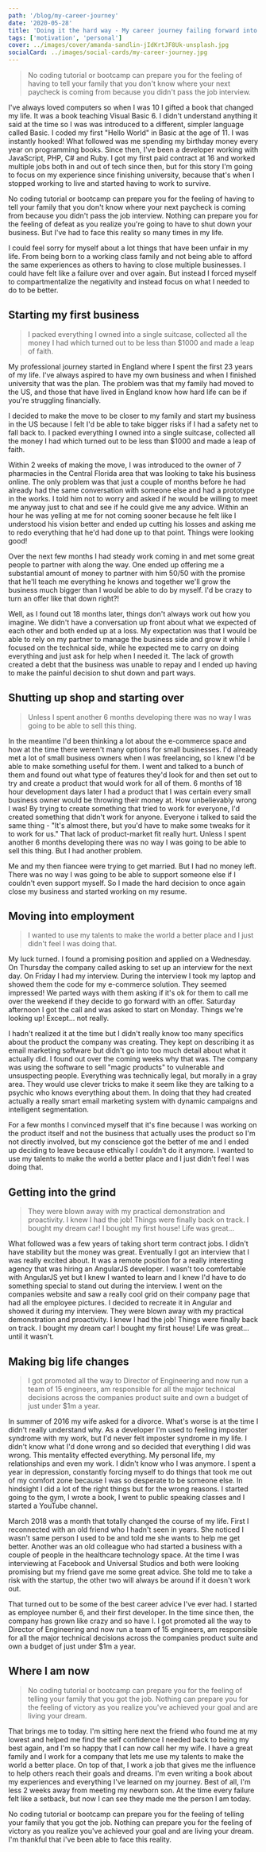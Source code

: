 ```yaml
---
path: '/blog/my-career-journey'
date: '2020-05-28'
title: 'Doing it the hard way - My career journey failing forward into success'
tags: ['motivation', 'personal']
cover: ../images/cover/amanda-sandlin-jIdKrtJF8Uk-unsplash.jpg
socialCard: ../images/social-cards/my-career-journey.jpg
---
```


> No coding tutorial or bootcamp can prepare you for the feeling of having to tell your family that you don't know where your next paycheck is coming from because you didn't pass the job interview. 

I've always loved computers so when I was 10 I gifted a book that changed my life. It was a book teaching Visual Basic 6. I didn't understand anything it said at the time so I was was introduced to a different, simpler language called Basic. I coded my first "Hello World" in Basic at the age of 11. I was instantly hooked! What followed was me spending my birthday money every year on programming books. Since then, I've been a developer working with JavaScript, PHP, C# and Ruby. I got my first paid contract at 16 and worked multiple jobs both in and out of tech since then, but for this story I'm going to focus on my experience since finishing university, because that's when I stopped working to live and started having to work to survive. 

No coding tutorial or bootcamp can prepare you for the feeling of having to tell your family that you don't know where your next paycheck is coming from because you didn't pass the job interview. Nothing can prepare you for the feeling of defeat as you realize you're going to have to shut down your business. But I've had to face this reality so many times in my life.

I could feel sorry for myself about a lot things that have been unfair in my life. From being born to a working class family and not being able to afford the same experiences as others to having to close multiple businesses. I could have felt like a failure over and over again. But instead I forced myself to compartmentalize the negativity and instead focus on what I needed to do to be better.

## Starting my first business

>  I packed everything I owned into a single suitcase, collected all the money I had which turned out to be less than $1000 and made a leap of faith.

My professional journey started in England where I spent the first 23 years of my life. I've always aspired to have my own business and when I finished university that was the plan. The problem was that my family had moved to the US, and those that have lived in England know how hard life can be if you're struggling financially.

I decided to make the move to be closer to my family and start my business in the US because I felt I'd be able to take bigger risks if I had a safety net to fall back to. I packed everything I owned into a single suitcase, collected all the money I had which turned out to be less than $1000 and made a leap of faith.

Within 2 weeks of making the move,  I was introduced to the owner of 7 pharmacies in the Central Florida area that was looking to take his business online. The only problem was that just a couple of months before he had already had the same conversation with someone else and had a prototype in the works. I told him not to worry and asked if he would be willing to meet me anyway just to chat and see if he could give me any advice. Within an hour he was yelling at me for not coming sooner because he felt like I understood his vision better and ended up cutting his losses and asking me to redo everything that he'd had done up to that point. Things were looking good!

Over the next few months I had steady work coming in and met some great people to partner with along the way. One ended up offering me a substantial amount of money to partner with him 50/50 with the promise that he'll teach me everything he knows and together we'll grow the business much bigger than I would be able to do by myself. I'd be crazy to turn an offer like that down right?!

Well, as I found out 18 months later, things don't always work out how you imagine. We didn't have a conversation up front about what we expected of each other and both ended up at a loss. My expectation was that I would be able to rely on my partner to manage the business side and  grow it while I focused on the technical side, while he expected me to carry on doing everything and just ask for help when I needed it. The lack of growth created a debt that the business was unable to repay and I ended up having to make the painful decision to shut down and part ways.

## Shutting up shop and starting over

> Unless I spent another 6 months developing there was no way I was going to be able to sell this thing.

In the meantime I'd been thinking a lot about the e-commerce space and how at the time there weren't many options for small businesses. I'd already met a lot of small business owners when I was freelancing, so I knew I'd be able to make something useful for them. I went and talked to a bunch of them and found out what type of features they'd look for and then set out to try and create a product that would work for all of them. 6 months of 18 hour development days later I had a product that I was certain every small business owner would be throwing their money at. How unbelievably wrong I was! By trying to create something that tried to work for everyone, I'd created something that didn't work for anyone. Everyone i talked to said the same thing - "It's almost there, but you'd have to make some tweaks for it to work for us." That lack of product-market fit really hurt. Unless I spent another 6 months developing there was no way I was going to be able to sell this thing. But I had another problem.

Me and my then fiancee were trying to get married. But I had no money left. There was no way I was going to be able to support someone else if I couldn't even support myself. So I made the hard decision to once again close my business and started working on my resume.

## Moving into employment

> I wanted to use my talents to make the world a better place and I just didn't feel I was doing that.

My luck turned. I found a promising position and applied on a Wednesday. On Thursday the company called asking to set up an interview for the next day. On Friday I had my interview. During the interview I took my laptop and showed them the code for my e-commerce solution. They seemed impressed! We parted ways with them asking if it's ok for them to call me over the weekend if they decide to go forward with an offer. Saturday afternoon I got the call and was asked to start on Monday. Things we're looking up! Except... not really. 

I hadn't realized it at the time but I didn't really know too many specifics about the product the company was creating. They kept on describing it as email marketing software but didn't go into too much detail about what it actually did. I found out over the coming weeks why that was. The company was using the software to sell "magic products" to vulnerable and unsuspecting people. Everything was technically legal, but morally in a gray area. They would use clever tricks to make it seem like they are talking to a psychic who knows everything about them. In doing that they had created actually a really smart email marketing system with dynamic campaigns and intelligent segmentation.

For a few months I convinced myself that it's fine because I was working on the product itself and not the business that actually uses the product so I'm not directly involved, but my conscience got the better of me and I ended up deciding to leave because ethically I couldn't do it anymore. I wanted to use my talents to make the world a better place and I just didn't feel I was doing that.

## Getting into the grind

> They were blown away with my practical demonstration and proactivity. I knew I had the job! Things were finally back on track. I bought my dream car! I bought my first house! Life was great...

What followed was a few years of taking short term contract jobs. I didn't have stability but the money was great. Eventually I got an interview that I was really excited about. It was a remote position for a really interesting agency that was hiring an AngularJS developer. I wasn't too comfortable with AngularJS yet but I knew I wanted to learn and I knew I'd have to do something special to stand out during the interview. I went on the companies website and saw a really cool grid on their company page that had all the employee pictures. I decided to recreate it in Angular and showed it during my interview. They were blown away with my practical demonstration and proactivity. I knew I had the job! Things were finally back on track. I bought my dream car! I bought my first house! Life was great... until it wasn't.

## Making big life changes

> I got promoted all the way to Director of Engineering and now run a team of 15 engineers, am responsible for all the major technical decisions across the companies product suite and own a budget of just under $1m a year.

In summer of 2016 my wife asked for a divorce. What's worse is at the time I didn't really understand why. As a developer I'm used to feeling imposter syndrome with my work, but I'd never felt imposter syndrome in my life. I didn't know what I'd done wrong and so decided that everything I did was wrong. This mentality effected everything. My personal life, my relationships and even my work. I didn't know who I was anymore. I spent a year in depression, constantly forcing myself to do things that took me out of my comfort zone because I was so desperate to be someone else. In hindsight I did a lot of the right things but for the wrong reasons. I started going to the gym, I wrote a book, I went to public speaking classes and I started a YouTube channel. 

March 2018 was a month that totally changed the course of my life. First I reconnected with an old friend who I hadn't seen in years. She noticed I wasn't same person I used to be and told me she wants to help me get better. Another was an old colleague who had started a business with a couple of people in the healthcare technology space. At the time I was interviewing at Facebook and Universal Studios and both were looking promising but my friend gave me some great advice. She told me to take a risk with the startup, the other two will always be around if it doesn't work out.

That turned out to be some of the best career advice I've ever had. I started as employee number 6, and their first developer. In the time since then, the company has grown like crazy and so have I. I got promoted all the way to Director of Engineering and now run a team of 15 engineers, am responsible for all the major technical decisions across the companies product suite and own a budget of just under $1m a year.

## Where I am now

> No coding tutorial or bootcamp can prepare you for the feeling of telling your family that you got the job. Nothing can prepare you for the feeling of victory as you realize you've achieved your goal and are living your dream.

That brings me to today. I'm sitting here next the friend who found me at my lowest and helped me find the self confidence I needed back to being my best again, and I'm so happy that I can now call her my wife. I have a great family and I work for a company that lets me use my talents to make the world a better place. On top of that, I work a job that gives me the influence to help others reach their goals and dreams. I'm even writing a book about my experiences and everything I've learned on my journey. Best of all, I'm less 2 weeks away from meeting my newborn son. At the time every failure felt like a setback, but now I can see they made me the person I am today.

No coding tutorial or bootcamp can prepare you for the feeling of telling your family that you got the job. Nothing can prepare you for the feeling of victory as you realize you've achieved your goal and are living your dream. I'm thankful that i've been able to face this reality.